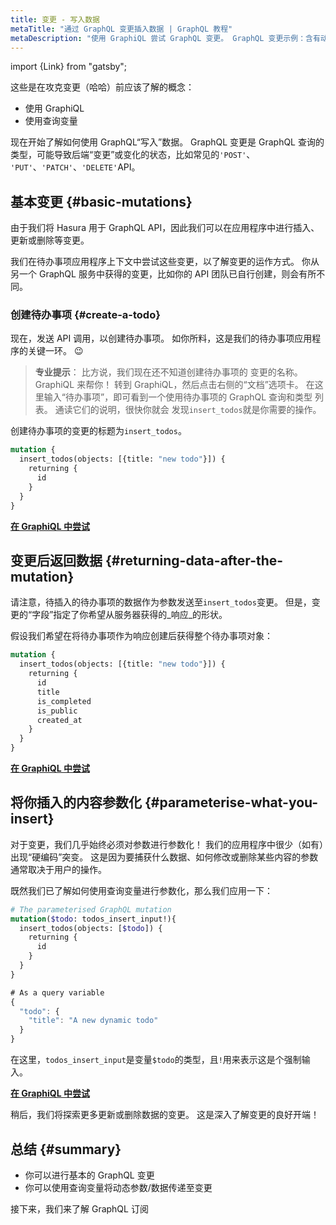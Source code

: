 ```yaml
---
title: 变更 - 写入数据
metaTitle: "通过 GraphQL 变更插入数据 | GraphQL 教程"
metaDescription: "使用 GraphiQL 尝试 GraphQL 变更。 GraphQL 变更示例：含有动态参数和变量，用以插入数据"
---
```


import {Link} from "gatsby";

这些是在攻克变更（哈哈）前应该了解的概念：
- <Link to="/graphql-queries/#graphiql">使用 GraphiQL</Link>
- <Link to="/graphql-queries/#graphqlvariables:passingargumentstoyourqueriesdynamically">使用查询变量</Link>

现在开始了解如何使用 GraphQL“写入”数据。 GraphQL 变更是 GraphQL 查询的类型，可能导致后端“变更”或变化的状态，比如常见的`'POST'`、
`'PUT'`、`'PATCH'`、`'DELETE'`API。

## 基本变更 {#basic-mutations}
由于我们将 Hasura 用于 GraphQL API，因此我们可以在应用程序中进行插入、更新或删除等变更。

我们在待办事项应用程序上下文中尝试这些变更，以了解变更的运作方式。 你从另一个 GraphQL 服务中获得的变更，比如你的 API 团队已自行创建，则会有所不同。

### 创建待办事项 {#create-a-todo}

现在，发送 API 调用，以创建待办事项。 如你所料，这是我们的待办事项应用程序的关键一环。 😉

> **专业提示**： 比方说，我们现在还不知道创建待办事项的
> 变更的名称。 GraphiQL 来帮你！
> 转到 GraphiQL，然后点击右侧的“文档”选项卡。
> 在这里输入“待办事项”，即可看到一个使用待办事项的 GraphQL 查询和类型
> 列表。 通读它们的说明，很快你就会
> 发现`insert_todos`就是你需要的操作。

创建待办事项的变更的标题为`insert_todos`。

```graphql
mutation {
  insert_todos(objects: [{title: "new todo"}]) {
    returning {
      id
    }
  }
}
```

<!-- [//]: # TODO: -->
<b><a href="https://hasura.io/learn/graphql/graphiql" target="_blank">在 GraphiQL 中尝试</a></b>

## 变更后返回数据 {#returning-data-after-the-mutation}
请注意，待插入的待办事项的数据作为参数发送至`insert_todos`变更。 但是，变更的“字段”指定了你希望从服务器获得的_响应_的形状。

假设我们希望在将待办事项作为响应创建后获得整个待办事项对象：

```graphql
mutation {
  insert_todos(objects: [{title: "new todo"}]) {
    returning {
      id
      title
      is_completed
      is_public
      created_at
    }
  }
}
```

<!-- [//]: # TODO: -->
<b><a href="https://hasura.io/learn/graphql/graphiql" target="_blank">在 GraphiQL 中尝试</a></b>

## 将你插入的内容参数化 {#parameterise-what-you-insert}

对于变更，我们几乎始终必须对参数进行参数化！ 我们的应用程序中很少（如有）出现“硬编码”突变。 这是因为要捕获什么数据、如何修改或删除某些内容的参数通常取决于用户的操作。

既然我们已了解如何使用查询变量进行参数化，那么我们应用一下：

```graphql
# The parameterised GraphQL mutation
mutation($todo: todos_insert_input!){
  insert_todos(objects: [$todo]) {
    returning {
      id
    }
  }
}
```

```javascript
# As a query variable
{
  "todo": {
    "title": "A new dynamic todo"
  }
}
```

在这里，`todos_insert_input`是变量`$todo`的类型，且`!`用来表示这是个强制输入。

<!-- [//]: # TODO: -->
<b><a href="https://hasura.io/learn/graphql/graphiql" target="_blank">在 GraphiQL 中尝试</a></b>

稍后，我们将探索更多更新或删除数据的变更。 这是深入了解变更的良好开端！

## 总结 {#summary}

- 你可以进行基本的 GraphQL 变更
- 你可以使用查询变量将动态参数/数据传递至变更

接下来，我们来了解 GraphQL 订阅
